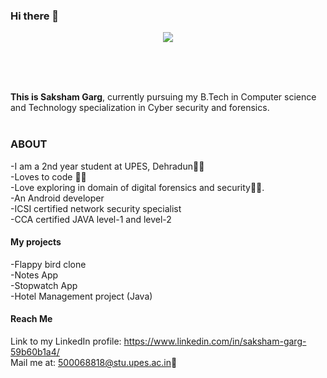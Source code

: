 ### Hi there 👋<br>

<!--
**sgarg-10/sgarg-10** is a ✨ _special_ ✨ repository because its `README.md` (this file) appears on your GitHub profile.

Here are some ideas to get you started:

- 🔭 I’m currently working on ...
- 🌱 I’m currently learning ...
- 👯 I’m looking to collaborate on ...
- 🤔 I’m looking for help with ...
- 💬 Ask me about ...
- 📫 How to reach me: ...
- 😄 Pronouns: ...
- ⚡ Fun fact: ...
-->


<p align="center">
<img src=https://user-images.githubusercontent.com/65415517/87225824-4d307000-c3ad-11ea-8dab-570693c0fba3.png>
</p><br><br><br>

**This is Saksham Garg**, currently pursuing my B.Tech in Computer science and Technology specialization in Cyber security and forensics.<br><br>
### ABOUT

-I am a 2nd year student at UPES, Dehradun👨‍🎓<br>
-Loves to code 👨‍💻<br>
-Love exploring in domain of digital forensics and security🕵️‍♂️.<br>
-An Android developer<br>
-ICSI certified network security specialist<br>
-CCA certified JAVA level-1 and level-2 <br>

#### My projects

-Flappy bird clone<br>
-Notes App<br>
-Stopwatch App<br>
-Hotel Management project (Java)
<br>

#### Reach Me
Link to my LinkedIn profile: https://www.linkedin.com/in/saksham-garg-59b60b1a4/<br>
Mail me at: 500068818@stu.upes.ac.in📩
<br><br>


